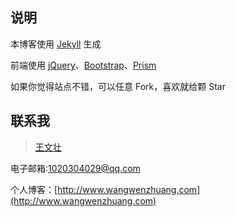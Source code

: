 ## 说明

本博客使用 [Jekyll](http://jekyllrb.com) 生成

前端使用 [jQuery](http://jquery.com)、[Bootstrap](http://getbootstrap.com/2.3.2/)、[Prism](http://prismjs.com/)

如果你觉得站点不错，可以任意 Fork，喜欢就给颗 Star

## 联系我

> [王文壮](http://www.wangwenzhuang.com)

电子邮箱:1020304029@qq.com

个人博客：[http://www.wangwenzhuang.com](http://www.wangwenzhuang.com)
